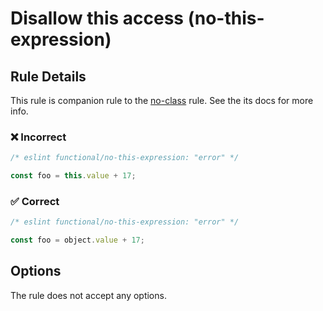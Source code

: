 # Disallow this access (no-this-expression)

## Rule Details

This rule is companion rule to the [no-class](./no-class.md) rule.
See the its docs for more info.

### ❌ Incorrect

<!-- eslint-skip -->

```js
/* eslint functional/no-this-expression: "error" */

const foo = this.value + 17;
```

### ✅ Correct

```js
/* eslint functional/no-this-expression: "error" */

const foo = object.value + 17;
```

## Options

The rule does not accept any options.
